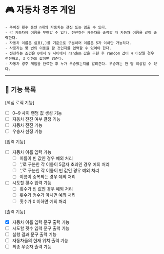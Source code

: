 # 🎮 자동차 경주 게임 

```
- 주어진 횟수 동안 n대의 자동차는 전진 또는 멈출 수 있다.
- 각 자동차에 이름을 부여할 수 있다. 전진하는 자동차를 출력할 때 자동차 이름을 같이 출력한다.
- 자동차 이름은 쉼표(,)를 기준으로 구분하며 이름은 5자 이하만 가능하다.
- 사용자는 몇 번의 이동을 할 것인지를 입력할 수 있어야 한다.
- 전진하는 조건은 0에서 9 사이에서 random 값을 구한 후 random 값이 4 이상일 경우 전진하고, 3 이하의 값이면 멈춘다.
- 자동차 경주 게임을 완료한 후 누가 우승했는지를 알려준다. 우승자는 한 명 이상일 수 있다.
```
---
## 🎯 기능 목록
[핵심 로직 기능]
- [ ] 0~9 사이 랜덤 값 생성 기능
- [ ] 자동차 전진 여부 결정 기능
- [ ] 자동차 전진 기능
- [ ] 우승자 선정 기능

[입력 기능]
- [ ] 자동차 이름 입력 기능
    - [ ] 이름이 빈 값인 경우 예외 처리
    - [ ] ','로 구분한 각 이름이 5글자 초과인 경우 예외 처리
    - [ ] ','로 구분한 각 이름이 빈 값인 경우 예외 처리
    - [ ] 이름이 중복되는 경우 예외 처리

- [ ] 시도할 횟수 입력 기능
    - [ ] 횟수가 빈 값인 경우 예외 처리
    - [ ] 횟수가 정수가 아니면 예외 처리
    - [ ] 횟수가 0 이하면 예외 처리

[출력 기능]
- [x] 자동차 이름 입력 문구 출력 기능
- [ ] 시도할 횟수 입력 문구 출력 기능
- [ ] 실행 결과 문구 출력 기능
- [ ] 자동차들의 현재 위치 출력 기능
- [ ] 최종 우승자 출력 기능
